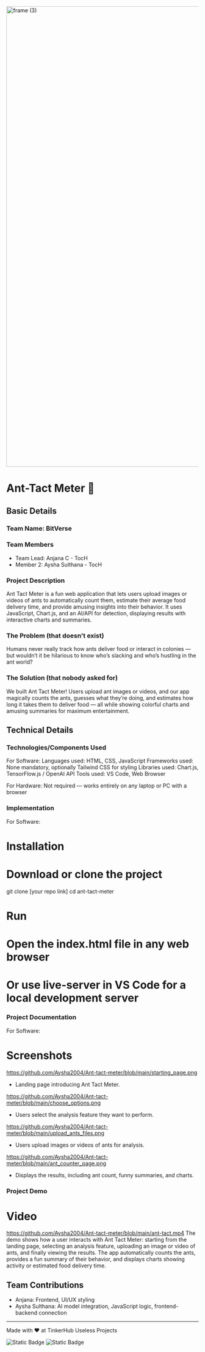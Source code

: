 <img width="3188" height="1202" alt="frame (3)" src="https://github.com/user-attachments/assets/517ad8e9-ad22-457d-9538-a9e62d137cd7" />


# Ant-Tact Meter 🎯


## Basic Details
### Team Name: BitVerse


### Team Members
- Team Lead: Anjana C - TocH
- Member 2: Aysha Sulthana - TocH

### Project Description
Ant Tact Meter is a fun web application that lets users upload images or videos of ants to automatically count them, estimate their average food delivery time, and provide amusing insights into their behavior. It uses JavaScript, Chart.js, and an AI/API for detection, displaying results with interactive charts and summaries.

### The Problem (that doesn't exist)
Humans never really track how ants deliver food or interact in colonies — but wouldn’t it be hilarious to know who’s slacking and who’s hustling in the ant world?

### The Solution (that nobody asked for)
We built Ant Tact Meter! Users upload ant images or videos, and our app magically counts the ants, guesses what they’re doing, and estimates how long it takes them to deliver food — all while showing colorful charts and amusing summaries for maximum entertainment.

## Technical Details
### Technologies/Components Used
For Software:
Languages used: HTML, CSS, JavaScript
Frameworks used: None mandatory, optionally Tailwind CSS for styling
Libraries used: Chart.js, TensorFlow.js / OpenAI API
Tools used: VS Code, Web Browser

For Hardware:
Not required — works entirely on any laptop or PC with a browser

### Implementation
For Software:
# Installation
# Download or clone the project
git clone [your repo link]
cd ant-tact-meter

# Run
# Open the index.html file in any web browser
# Or use live-server in VS Code for a local development server

### Project Documentation
For Software:

# Screenshots 
https://github.com/Aysha2004/Ant-tact-meter/blob/main/starting_page.png
- Landing page introducing Ant Tact Meter.
 
https://github.com/Aysha2004/Ant-tact-meter/blob/main/choose_options.png
 - Users select the analysis feature they want to perform.

https://github.com/Aysha2004/Ant-tact-meter/blob/main/upload_ants_files.png
 - Users upload images or videos of ants for analysis.

https://github.com/Aysha2004/Ant-tact-meter/blob/main/ant_counter_page.png
 - Displays the results, including ant count, funny summaries, and charts.


### Project Demo
# Video
https://github.com/Aysha2004/Ant-tact-meter/blob/main/ant-tact.mp4
The demo shows how a user interacts with Ant Tact Meter: starting from the landing page, selecting an analysis feature, uploading an image or video of ants, and finally viewing the results. The app automatically counts the ants, provides a fun summary of their behavior, and displays charts showing activity or estimated food delivery time.


## Team Contributions
- Anjana: Frontend, UI/UX styling
- Aysha Sulthana: AI model integration, JavaScript logic, frontend-backend connection



---
Made with ❤️ at TinkerHub Useless Projects 

![Static Badge](https://img.shields.io/badge/TinkerHub-24?color=%23000000&link=https%3A%2F%2Fwww.tinkerhub.org%2F)
![Static Badge](https://img.shields.io/badge/UselessProjects--25-25?link=https%3A%2F%2Fwww.tinkerhub.org%2Fevents%2FQ2Q1TQKX6Q%2FUseless%2520Projects)







